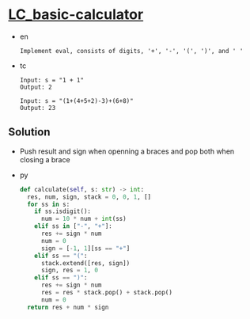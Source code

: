 # [LC_basic-calculator](https://leetcode.com/problems/basic-calculator)

* en

  ```en
  Implement eval, consists of digits, '+', '-', '(', ')', and ' '
  ```

* tc

  ```tc
  Input: s = "1 + 1"
  Output: 2

  Input: s = "(1+(4+5+2)-3)+(6+8)"
  Output: 23
  ```

## Solution

* Push result and sign when openning a braces and pop both when closing a brace

* py

  ```py
  def calculate(self, s: str) -> int:
    res, num, sign, stack = 0, 0, 1, []
    for ss in s:
      if ss.isdigit():
        num = 10 * num + int(ss)
      elif ss in ["-", "+"]:
        res += sign * num
        num = 0
        sign = [-1, 1][ss == "+"]
      elif ss == "(":
        stack.extend([res, sign])
        sign, res = 1, 0
      elif ss == ")":
        res += sign * num
        res = res * stack.pop() + stack.pop()
        num = 0
    return res + num * sign
  ```
